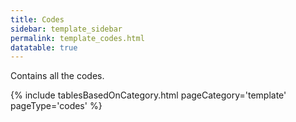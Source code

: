 ```yaml
---
title: Codes
sidebar: template_sidebar
permalink: template_codes.html
datatable: true 
---
```


Contains all the codes.

{% include tablesBasedOnCategory.html pageCategory='template' pageType='codes' %}

